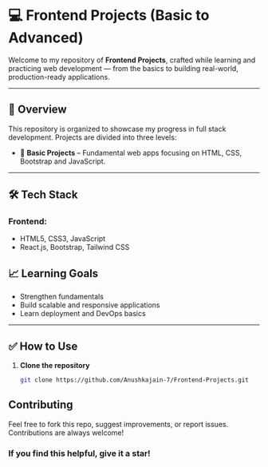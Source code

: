 # 💻 Frontend Projects (Basic to Advanced)

Welcome to my repository of **Frontend Projects**, crafted while learning and practicing web development — from the basics to building real-world, production-ready applications.

---

## 🚀 Overview

This repository is organized to showcase my progress in full stack development. Projects are divided into three levels:

- 🧱 **Basic Projects** – Fundamental web apps focusing on HTML, CSS, Bootstrap and JavaScript.

---

## 🛠️ Tech Stack

### Frontend:
- HTML5, CSS3, JavaScript
- React.js, Bootstrap, Tailwind CSS


## 📈 Learning Goals

- Strengthen fundamentals 
- Build scalable and responsive applications
- Learn deployment and DevOps basics

---

## ✅ How to Use

1. **Clone the repository**  
   ```bash
   git clone https://github.com/Anushkajain-7/Frontend-Projects.git

## Contributing
Feel free to fork this repo, suggest improvements, or report issues. Contributions are always welcome!

### If you find this helpful, give it a star!



